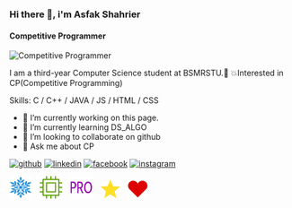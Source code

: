 ### Hi there 👋, i'm Asfak Shahrier
#### Competitive Programmer
![Competitive Programmer](https://scontent.fdac24-4.fna.fbcdn.net/v/t1.6435-9/132415997_2825618934353103_864594888089992092_n.jpg?_nc_cat=107&ccb=1-7&_nc_sid=174925&_nc_eui2=AeGfr1ctWcvoKk7WRP65eUQp5j7iAgAzBKXmPuICADMEpWys8gPJE8KPohoLpI7jwibW2PhH39KqjtwdoyCUZpuH&_nc_ohc=aO2UZkw7eh8AX-Urvb2&_nc_oc=AQmVGyj1wMuxbeDjlKOXaEav_TXIOC52o02GN5XJgXvyEYYQBo60HQbZi1r-rs80tGc&_nc_ht=scontent.fdac24-4.fna&oh=00_AfA0lEBiMS95J4U4aJoN22Gal4XaMxrfp3Z3w1N34jVj6A&oe=63C7EA9F)

I am a third-year Computer Science student at BSMRSTU.💢 💥Interested in CP(Competitive Programming)

Skills: C  / C++ / JAVA  / JS / HTML / CSS

- 🔭 I’m currently working on this page. 
- 🌱 I’m currently learning DS_ALGO 
- 👯 I’m looking to collaborate on github 
- 💬 Ask me about CP 


[<img src='https://cdn.jsdelivr.net/npm/simple-icons@3.0.1/icons/github.svg' alt='github' height='40'>](https://github.com/https://github.com/asfak27)  [<img src='https://cdn.jsdelivr.net/npm/simple-icons@3.0.1/icons/linkedin.svg' alt='linkedin' height='40'>](https://www.linkedin.com/in/https://www.linkedin.com/in/asfak-shahrier-9b7b4523a//)  [<img src='https://cdn.jsdelivr.net/npm/simple-icons@3.0.1/icons/facebook.svg' alt='facebook' height='40'>](https://www.facebook.com/https://www.facebook.com/)  [<img src='https://cdn.jsdelivr.net/npm/simple-icons@3.0.1/icons/instagram.svg' alt='instagram' height='40'>](https://www.instagram.com/shahrier_chisty/)  

<a href='https://archiveprogram.github.com/'><img src='https://raw.githubusercontent.com/acervenky/animated-github-badges/master/assets/acbadge.gif' width='40' height='40'></a> <a href='https://docs.github.com/en/developers'><img src='https://raw.githubusercontent.com/acervenky/animated-github-badges/master/assets/devbadge.gif' width='40' height='40'></a> <a href='https://github.com/pricing'><img src='https://raw.githubusercontent.com/acervenky/animated-github-badges/master/assets/pro.gif' width='40' height='40'></a> <a href='https://stars.github.com/'><img src='https://raw.githubusercontent.com/acervenky/animated-github-badges/master/assets/starbadge.gif' width='35' height='35'></a> <a href='https://docs.github.com/en/github/supporting-the-open-source-community-with-github-sponsors'><img src='https://raw.githubusercontent.com/acervenky/animated-github-badges/master/assets/sponsorbadge.gif' width='35' height='35'></a> 


